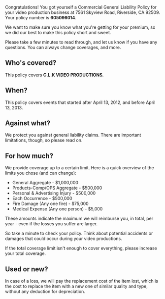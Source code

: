 Congratulations! You got yourself a Commercial General Liability Policy for your video production business at 7561 Skyview Road, Riverside, CA 92509. Your policy number is **605096014**.

We want to make sure you know what you're getting for your premium, so we did our best to make this policy short and sweet.

Please take a few minutes to read through, and let us know if you have any questions. You can always change coverages, and more.

## Who's covered?
This policy covers **C.L.K VIDEO PRODUCTIONS**.

## When?
This policy covers events that started after April 13, 2012, and before April 13, 2013.

## Against what?
We protect you against general liability claims. There are important limitations, though, so please read on.

## For how much?
We provide coverage up to a certain limit. Here is a quick overview of the limits you chose (and can change):

- General Aggregate - $1,000,000
- Products-Comp/OPS Aggregate - $500,000
- Personal & Advertising Injury - $500,000
- Each Occurrence - $500,000
- Fire Damage (Any one fire) - $75,000
- Medical Expense (Any one person) - $5,000

These amounts indicate the maximum we will reimburse you, in total, per year - even if the losses you suffer are larger.

So take a minute to check your policy. Think about potential accidents or damages that could occur during your video productions.

If the total coverage limit isn't enough to cover everything, please increase your total coverage.

## Used or new?
In case of a loss, we will pay the replacement cost of the item lost, which is the cost to replace the item with a new one of similar quality and type, without any deduction for depreciation.